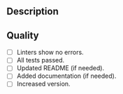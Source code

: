 ## Description

<!-- Explanation about your pull request, what changes you've made -->

## Quality

- [ ] Linters show no errors.
- [ ] All tests passed.
- [ ] Updated README (if needed).
- [ ] Added documentation (if needed).
- [ ] Increased version.
